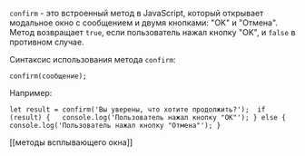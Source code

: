 `confirm` - это встроенный метод в JavaScript, который открывает модальное окно с сообщением и двумя кнопками: "OK" и "Отмена". Метод возвращает `true`, если пользователь нажал кнопку "OK", и `false` в противном случае.

Синтаксис использования метода `confirm`:

`confirm(сообщение);`

Например:

`let result = confirm('Вы уверены, что хотите продолжить?'); 
if (result) {   console.log('Пользователь нажал кнопку "OK"');
} else {   console.log('Пользователь нажал кнопку "Отмена"'); }`



[[методы всплывающего окна]]